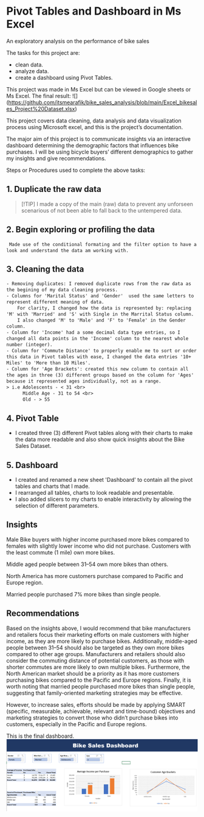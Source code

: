 # Pivot Tables and Dashboard in Ms Excel

An exploratory analysis on the performance of bike sales

The tasks for this project are:

- clean data.
- analyze  data.
- create a dashboard using Pivot Tables.

This project was made in Ms Excel but can be viewed in Google sheets or Ms Excel.
The final result: ![] (<https://github.com/itsmearafik/bike_sales_analysis/blob/main/Excel_bikesales_Project%20Dataset.xlsx>)

This project covers data cleaning, data analysis and data visualization process using Microsoft excel, and this is the project’s documentation.

The major aim of this project is to communicate insights via an interactive dashboard determining the demographic factors that influences bike purchases. I will be using bicycle buyers’ different demographics to gather my insights and give recommendations.

Steps or Procedures used to complete the above tasks:

## 1. Duplicate the raw data

 > [!TIP] I made a copy of the main (raw) data to prevent any unforseen scenarious of not been able to fall back to the untempered data.

## 2. Begin exploring or profiling the data

     Made use of the conditional formating and the filter option to have a look and understand the data am working with.

## 3. Cleaning the data

    - Removing duplicates: I removed duplicate rows from the raw data as the begining of my data cleaning process.
    - Columns for 'Marital Status' and 'Gender'  used the same letters to represent different meaning of data.
        For clarity, I changed how the data is represented by: replacing 'M' with 'Married' and 'S' with Single in the Marrital Status column.
        I also changed 'M' to 'Male' and 'F' to 'Female' in the Gender column.
    - Column for 'Income' had a some decimal data type entries, so I changed all data points in the 'Income' column to the nearest whole number (integer).
    - Column for 'Commute Distance' to properly enable me to sort or order this data in Pivot tables with ease, I changed the data entries '10+ Miles' to 'More than 10 Miles'.
    - Column for 'Age Brackets': created this new column to contain all the ages in three (3) different groups based on the column for 'Ages' because it represented ages individually, not as a range.
    > i.e Adolescents - < 31 <br>
          Middle Age - 31 to 54 <br>
          Old - > 55

## 4. Pivot Table

- I created three (3) different Pivot tables along with their charts to make the data more readable and also show quick insights about the Bike Sales Dataset.

## 5. Dashboard

- I created and renamed a new sheet 'Dashboard' to contain all the pivot tables and charts that I made.
- I rearranged all tables, charts to look readable and presentable.
- I also added slicers to my charts to enable interactivity by allowing the selection of different parameters.

## Insights

Male Bike buyers with higher income purchased more bikes compared to females with slightly lower income who did not purchase.
Customers with the least commute (1 mile) own more bikes.

Middle aged people between 31–54 own more bikes than others.

North America has more customers purchase compared to Pacific and Europe region.

Married people purchased 7% more bikes than single people.

## Recommendations

Based on the insights above, I would recommend that bike manufacturers and retailers focus their marketing efforts on male customers with higher income, as they are more likely to purchase bikes. Additionally, middle-aged people between 31–54 should also be targeted as they own more bikes compared to other age groups. Manufacturers and retailers should also consider the commuting distance of potential customers, as those with shorter commutes are more likely to own multiple bikes. Furthermore, the North American market should be a priority as it has more customers purchasing bikes compared to the Pacific and Europe regions. Finally, it is worth noting that married people purchased more bikes than single people, suggesting that family-oriented marketing strategies may be effective.

However, to increase sales, efforts should be made by applying SMART (specific, measurable, achievable, relevant and time-bound) objectives and marketing strategies to convert those who didn’t purchase bikes into customers, especially in the Pacific and Europe regions.

This is the final dashboard.<br>
![](https://github.com/itsmearafik/bike_sales_analysis/blob/main/assets/dashboard.png)
